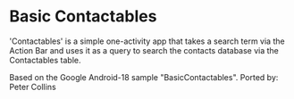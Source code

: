 Basic Contactables
==================
'Contactables' is a simple one-activity app that takes a search term via the Action Bar
and uses it as a query to search the contacts database via the Contactables table.

Based on the Google Android-18 sample "BasicContactables".
Ported by: Peter Collins